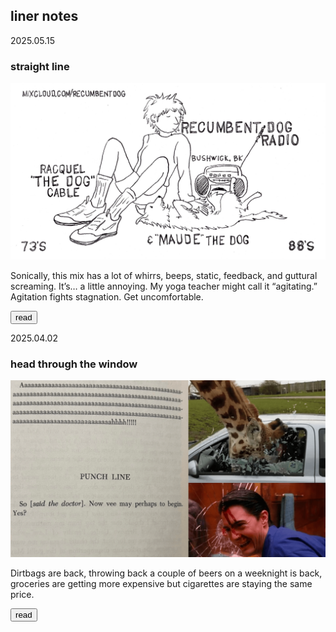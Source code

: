 ## liner notes

<div class="card blog-post">
  <div class="card pubdate">
    <p>2025.05.15</p>
  </div>
  <h3>straight line</h3>
  <img src="../images/qsl/qsl.jpg"/>
  <p>Sonically, this mix has a lot of whirrs, beeps, static, feedback, and guttural screaming. It’s… a little annoying. My yoga teacher might call it “agitating.” Agitation fights stagnation. Get uncomfortable.</p>
  <a href="straight-line.html"><button class="button"><span>read</span></button></a>
</div>
<div class="card blog-post">
  <div class="card pubdate">
    <p>2025.04.02</p>
  </div>
  <h3>head through the window</h3>
  <img src="../images/notes/head-through-the-window.png"/>
  <p>Dirtbags are back, throwing back a couple of beers on a weeknight is back, groceries are getting more expensive but cigarettes are staying the same price.</p>
  <a href="head-through-the-window.html"><button class="button"><span>read</span></button></a>
</div>
